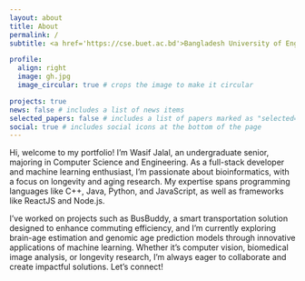 ```yaml
---
layout: about
title: About
permalink: /
subtitle: <a href='https://cse.buet.ac.bd'>Bangladesh University of Engineering and Technology</a>

profile:
  align: right
  image: gh.jpg
  image_circular: true # crops the image to make it circular

projects: true
news: false # includes a list of news items
selected_papers: false # includes a list of papers marked as "selected={true}"
social: true # includes social icons at the bottom of the page
---
```


Hi, welcome to my portfolio! I’m Wasif Jalal, an undergraduate senior, majoring in Computer Science and Engineering. As a full-stack developer and machine learning enthusiast, I’m passionate about bioinformatics, with a focus on longevity and aging research. My expertise spans programming languages like C++, Java, Python, and JavaScript, as well as frameworks like ReactJS and Node.js.

I’ve worked on projects such as BusBuddy, a smart transportation solution designed to enhance commuting efficiency, and I’m currently exploring brain-age estimation and genomic age prediction models through innovative applications of machine learning. Whether it’s computer vision, biomedical image analysis, or longevity research, I’m always eager to collaborate and create impactful solutions. Let’s connect!